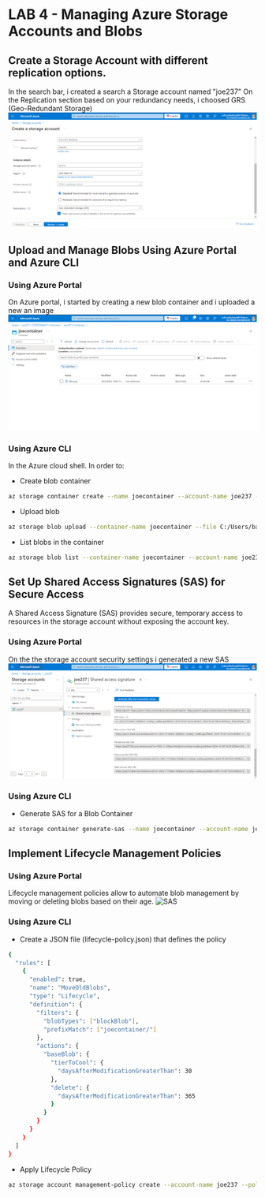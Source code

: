 # LAB 4 - Managing Azure Storage Accounts and Blobs
## Create a Storage Account with different replication options.

In the search bar, i created a search a Storage account named "joe237"
On the Replication section based on your redundancy needs, i choosed GRS (Geo-Redundant Storage)
![replication option](redundancy.png)

## Upload and Manage Blobs Using Azure Portal and Azure CLI
### Using Azure Portal
On Azure portal, i started by creating a new blob container and i uploaded a new an image
![blob](upload-blob.png)

### Using Azure CLI
In the Azure cloud shell. In order to: 
- Create blob container
```bash
az storage container create --name joecontainer --account-name joe237 --auth-mode login
```
- Upload blob
```bash
az storage blob upload --container-name joecontainer --file C:/Users/baigl/OneDrive/Pictures/IBM.png --name IBM.png --account-name joe237 --auth-mode login
```
- List blobs in the container 
```bash
az storage blob list --container-name joecontainer --account-name joe237 --output table
```

## Set Up Shared Access Signatures (SAS) for Secure Access
A Shared Access Signature (SAS) provides secure, temporary access to resources in the storage account without exposing the account key.
### Using Azure Portal
On the the storage account security settings i generated a new SAS
![SAS](generate-sas.png)
### Using Azure CLI
- Generate SAS for a Blob Container
```bash
az storage container generate-sas --name joecontainer --account-name joe237 --permissions rwl --expiry 2024-12-31T23:59Z --auth-mode login --output tsv
```

## Implement Lifecycle Management Policies
### Using Azure Portal
Lifecycle management policies allow to automate blob management by moving or deleting blobs based on their age.
![SAS](lifecycle.png)
### Using Azure CLI
- Create a JSON file (lifecycle-policy.json) that defines the policy
```bash
{
  "rules": [
    {
      "enabled": true,
      "name": "MoveOldBlobs",
      "type": "Lifecycle",
      "definition": {
        "filters": {
          "blobTypes": ["blockBlob"],
          "prefixMatch": ["joecontainer/"]
        },
        "actions": {
          "baseBlob": {
            "tierToCool": {
              "daysAfterModificationGreaterThan": 30
            },
            "delete": {
              "daysAfterModificationGreaterThan": 365
            }
          }
        }
      }
    }
  ]
}
```
-   Apply Lifecycle Policy
```bash
az storage account management-policy create --account-name joe237 --policy @lifecycle-policy.json
```

